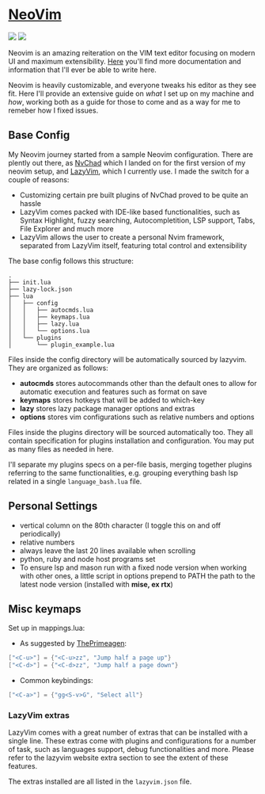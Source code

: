 # [NeoVim](https://github.com/neovim/neovim)

<a href="https://dotfyle.com/Leo-Campo/dotfiles-nvim"><img src="https://dotfyle.com/Leo-Campo/dotfiles-nvim/badges/plugins?style=flat" /></a>
<a href="https://dotfyle.com/Leo-Campo/dotfiles-nvim"><img src="https://dotfyle.com/Leo-Campo/dotfiles-nvim/badges/plugin-manager?style=flat" /></a>

Neovim is an amazing reiteration on the VIM text editor focusing on modern UI
and maximum extensibility. [Here](https://github.com/neovim/neovim) you'll find
more documentation and information that I'll ever be able to write here.

Neovim is heavily customizable, and everyone tweaks his editor as they see fit.
Here I'll provide an extensive guide on _what_ I set up on my machine and _how_,
working both as a guide for those to come and as a way for me to remeber how I
fixed issues.

## Base Config

My Neovim journey started from a sample Neovim configuration. There are plently
out there, as [NvChad](https://nvchad.com/) which I landed on for the first
version of my neovim setup, and
[LazyVim](https://www.lazyvim.org/), which I currently use. I made
the switch for a couple of reasons:

- Customizing certain pre built plugins of NvChad proved to be quite an hassle
- LazyVim comes packed with IDE-like based functionalities, such as Syntax Highlight,
  fuzzy searching, Autocompletition, LSP support, Tabs, File Explorer and much
  more
- LazyVim allows the user to create a personal Nvim framework, separated from LazyVim
  itself, featuring total control and extensibility

The base config follows this structure:

```shell
.
├── init.lua
├── lazy-lock.json
├── lua
│   ├── config
│   │   ├── autocmds.lua
│   │   ├── keymaps.lua
│   │   ├── lazy.lua
│   │   └── options.lua
│   └── plugins
│       └── plugin_example.lua
```

Files inside the config directory will be automatically sourced by lazyvim.
They are organized as follows:

- **autocmds** stores autocommands other than
  the default ones to allow for
  automatic execution and features such as format on save
- **keymaps** stores hotkeys that will be added to which-key
- **lazy** stores lazy package manager options and extras
- **options** stores vim configurations such as relative numbers and options

Files inside the plugins directory will be sourced automatically too. They
all contain specification for plugins installation and configuration. You may
put as many files as needed in here.

I'll separate my plugins specs on a per-file basis, merging together
plugins referring to the
same functionalities, e.g. grouping everything bash
lsp related in a single `language_bash.lua` file.

## Personal Settings

- vertical column on the 80th character (I toggle this on and off periodically)
- relative numbers
- always leave the last 20 lines available when scrolling
- python, ruby and node host programs set
- To ensure lsp and mason run with a fixed node version when working with
  other ones, a little script in options prepend to PATH the path to the latest
  node version (installed with **mise, ex rtx**)

## Misc keymaps

Set up in mappings.lua:

- As suggested by [ThePrimeagen](https://youtube.com/@ThePrimeagen):

```lua
["<C-u>"] = {"<C-u>zz", "Jump half a page up"}
["<C-d>"] = {"<C-d>zz", "Jump half a page down"}
```

- Common keybindings:

```lua
["<C-a>"] = {"gg<S-v>G", "Select all"}
```

### LazyVim extras

LazyVim comes with a great number of extras that can be installed with a single line.
These extras come with plugins and configurations for a number of task,
such as languages support,
debug functionalities and more. Please refer to the lazyvim website extra
section to see
the extent of these features.

The extras installed are all listed in the `lazyvim.json` file.
